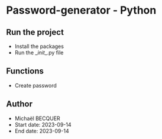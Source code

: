 # Password-generator - Python

## Run the project
* Install the packages
* Run the \__init__.py file

## Functions
* Create password

## Author
* Michaël BECQUER
* Start date: 2023-09-14
* End date: 2023-09-14
